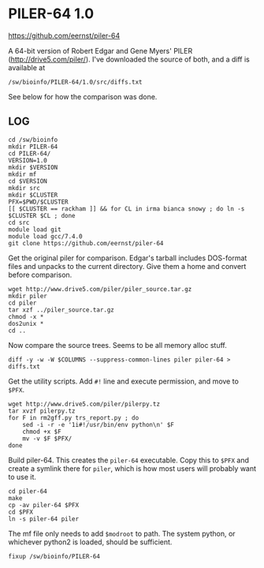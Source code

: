 PILER-64 1.0
============

<https://github.com/eernst/piler-64>

A 64-bit version of Robert Edgar and Gene Myers' PILER (<http://drive5.com/piler/>).
I've downloaded the source of both, and a diff is available at 

    /sw/bioinfo/PILER-64/1.0/src/diffs.txt

See below for how the comparison was done.


LOG
---

    cd /sw/bioinfo
    mkdir PILER-64
    cd PILER-64/
    VERSION=1.0
    mkdir $VERSION
    mkdir mf
    cd $VERSION
    mkdir src
    mkdir $CLUSTER
    PFX=$PWD/$CLUSTER
    [[ $CLUSTER == rackham ]] && for CL in irma bianca snowy ; do ln -s $CLUSTER $CL ; done
    cd src
    module load git
    module load gcc/7.4.0
    git clone https://github.com/eernst/piler-64

Get the original piler for comparison.  Edgar's tarball includes DOS-format files and unpacks to the current directory.  Give them a home and convert before comparison.

    wget http://www.drive5.com/piler/piler_source.tar.gz
    mkdir piler
    cd piler
    tar xzf ../piler_source.tar.gz 
    chmod -x *
    dos2unix *
    cd ..

Now compare the source trees.  Seems to be all memory alloc stuff.

    diff -y -w -W $COLUMNS --suppress-common-lines piler piler-64 > diffs.txt

Get the utility scripts.  Add `#!` line and execute permission, and move to `$PFX`.

    wget http://www.drive5.com/piler/pilerpy.tz
    tar xvzf pilerpy.tz
    for F in rm2gff.py trs_report.py ; do
        sed -i -r -e '1i#!/usr/bin/env python\n' $F
        chmod +x $F
        mv -v $F $PFX/
    done

Build piler-64.  This creates the `piler-64` executable.  Copy this to `$PFX`
and create a symlink there for `piler`, which is how most users will probably
want to use it.

    cd piler-64
    make
    cp -av piler-64 $PFX
    cd $PFX
    ln -s piler-64 piler

The mf file only needs to add `$modroot` to path.  The system python, or
whichever python2 is loaded, should be sufficient.

    fixup /sw/bioinfo/PILER-64

